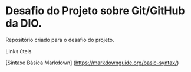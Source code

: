 # Desafio do Projeto sobre Git/GitHub da DIO.
Repositório criado para o desafio do projeto.

Links úteis

[Sintaxe Básica Markdown] (https://markdownguide.org/basic-syntax/)

